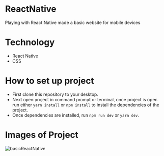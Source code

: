 # ReactNative
Playing with React Native made a basic website for mobile devices
# Technology
- React Native 
- CSS
# How to set up project
- First clone this repository to your desktop.
- Next open project in command prompt or terminal, once project is open run either `yarn install` or `npm install` to install the dependencies of the project.
- Once dependencies are installed, run `npm run dev` or `yarn dev`.
# Images of Project 
![basicReactNative](https://user-images.githubusercontent.com/65512131/131203092-21078f3c-9ea6-4aae-9bf6-ff38d538033d.png)

